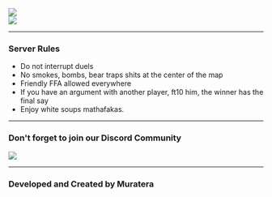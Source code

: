 ![](https://cdn.discordapp.com/attachments/1352374543070658692/1352823638243676234/Tribe2.png?ex=67df6ab1&is=67de1931&hm=3e60451e3c438685276304d487b7b1c0917dcdad1fc9963dce9b0f7f13a6baf2&)  
 ![](https://cdn.discordapp.com/attachments/1352374543070658692/1352823658527195267/Tribe.png?ex=67df6ab6&is=67de1936&hm=b6ebc0d57e74491a4b4f727a51bd7d031d8cb783a96d4ea9f5685f9cb09691b1&)
 
 ---
 
 ###                         Server Rules
 
 - Do not interrupt duels  
 - No smokes, bombs, bear traps shits at the center of the map   
 - Friendly FFA allowed everywhere
 - If you have an argument with another player, ft10 him, the winner has the final say  
 - Enjoy white soups mathafakas.  
 
 ---
 
 ### Don't forget to join our Discord Community
 
 [![](https://cdn.discordapp.com/emojis/894315784610930718.png?size=512)](https://discord.gg/bxgQyMxvTC)
 
 ---
 
 ###                 Developed and Created by Muratera

